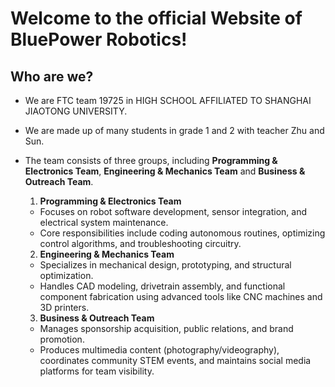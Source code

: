 # Welcome to the official Website of BluePower Robotics!
## Who are we?
- We are FTC team 19725 in HIGH SCHOOL AFFILIATED TO SHANGHAI JIAOTONG UNIVERSITY.
- We are made up of many students in grade 1 and 2 with teacher Zhu and Sun.
- The team consists of three groups, including **Programming & Electronics Team**, **Engineering & Mechanics Team** and **Business & Outreach Team**.  
	1. **Programming & Electronics Team**  
   - Focuses on robot software development, sensor integration, and electrical system maintenance.  
   - Core responsibilities include coding autonomous routines, optimizing control algorithms, and troubleshooting circuitry.

	2. **Engineering & Mechanics Team**  
   - Specializes in mechanical design, prototyping, and structural optimization.  
   - Handles CAD modeling, drivetrain assembly, and functional component fabrication using advanced tools like CNC machines and 3D printers.

	3. **Business & Outreach Team**  
   - Manages sponsorship acquisition, public relations, and brand promotion.  
   - Produces multimedia content (photography/videography), coordinates community STEM events, and maintains social media platforms for team visibility.